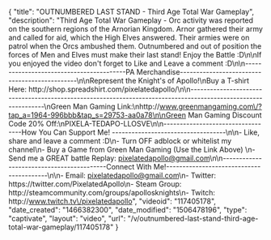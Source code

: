 {
    "title": "OUTNUMBERED LAST STAND - Third Age Total War Gameplay",
    "description": "Third Age Total War Gameplay - Orc activity was reported on the southern regions of the Arnorian Kingdom.  Arnor gathered their army and called for aid, which the High Elves answered.  Their armies were on patrol when the Orcs ambushed them.  Outnumbered and out of position the forces of Men and Elves must make their last stand!  Enjoy the Battle :D\n\nIf you enjoyed the video don't forget to Like and Leave a comment :D\n\n-----------------------------------------PA Merchandise----------------------------------------------\n\nRepresent the Knight's of Apollo!\nBuy a T-shirt Here: http:\/\/shop.spreadshirt.com\/pixelatedapollo\/\n\n---------------------------------------------------------------------------------------------------------------\nGreen Man Gaming Link:\nhttp:\/\/www.greenmangaming.com\/?tap_a=1964-996bbb&tap_s=29753-aa0a78\n\nGreen Man Gaming Discount Code 20% Off:\nPIXELA-TEDAPO-LLOSVE\n\n----------------------------------How You Can Support Me! -----------------------------------\n\n- Like, share and leave a comment :D\n- Turn OFF adblock or whitelist my channel\n- Buy a Game from Green Man Gaming (Use the Link Above) \n- Send me a GREAT battle Replay: pixelatedapollo@gmail.com\n\n------------------------------------------Connect With Me!-----------------------------------------\n\n- Email: pixelatedapollo@gmail.com\n- Twitter: https:\/\/twitter.com\/PixelatedApollo\n- Steam Group:  http:\/\/steamcommunity.com\/groups\/apollosknights\n- Twitch: http:\/\/www.twitch.tv\/pixelatedapollo",
    "videoid": "117405178",
    "date_created": "1466382300",
    "date_modified": "1506478196",
    "type": "captivate",
    "layout": "video",
    "url": "\/v\/outnumbered-last-stand-third-age-total-war-gameplay\/117405178"
}
